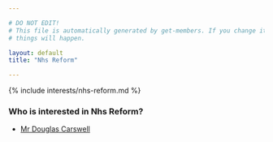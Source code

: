 ```yaml
---

# DO NOT EDIT!
# This file is automatically generated by get-members. If you change it, bad
# things will happen.

layout: default
title: "Nhs Reform"

---
```


{% include interests/nhs-reform.md %}

### Who is interested in Nhs Reform?


* [Mr Douglas Carswell](/members/mr-douglas-carswell.html)
